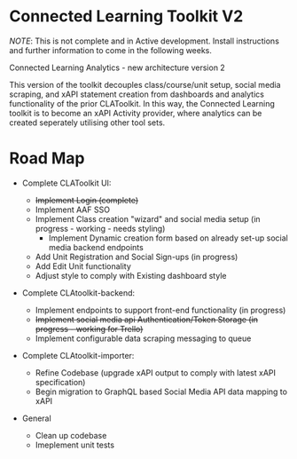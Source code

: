 # Connected Learning Toolkit V2

*NOTE*: This is not complete and in Active development. Install instructions and further information to come in the following weeks.

Connected Learning Analytics - new architecture version 2

This version of the toolkit decouples class/course/unit setup, social media scraping, and xAPI statement creation from dashboards and analytics functionality of the
prior CLAToolkit. In this way, the Connected Learning toolkit is to become an xAPI Activity provider, where analytics can be created seperately utilising other tool sets.

# Road Map
- Complete CLAToolkit UI:
  - ~~Implement Login (complete)~~
  - Implement AAF SSO 
  - Implement Class creation "wizard" and social media setup (in progress - working - needs styling)
  	- Implement Dynamic creation form based on already set-up social media backend endpoints 
  - Add Unit Registration and Social Sign-ups (in progress)
  - Add Edit Unit functionality
  - Adjust style to comply with Existing dashboard style
- Complete CLAtoolkit-backend:
  - Implement endpoints to support front-end functionality (in progress)
  - ~~Implement social media api Authentication/Token Storage (in progress - working for Trello)~~
  - Implement configurable data scraping messaging to queue
- Complete CLAtoolkit-importer:
  - Refine Codebase (upgrade xAPI output to comply with latest xAPI specification)
  - Begin migration to GraphQL based Social Media API data mapping to xAPI

- General
	- Clean up codebase
	- Imeplement unit tests 

